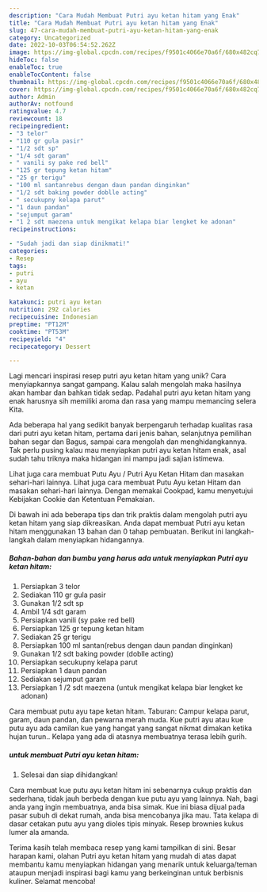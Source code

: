 ```yaml
---
description: "Cara Mudah Membuat Putri ayu ketan hitam yang Enak"
title: "Cara Mudah Membuat Putri ayu ketan hitam yang Enak"
slug: 47-cara-mudah-membuat-putri-ayu-ketan-hitam-yang-enak
category: Uncategorized
date: 2022-10-03T06:54:52.262Z
image: https://img-global.cpcdn.com/recipes/f9501c4066e70a6f/680x482cq70/putri-ayu-ketan-hitam-foto-resep-utama.jpg
hideToc: false
enableToc: true
enableTocContent: false
thumbnail: https://img-global.cpcdn.com/recipes/f9501c4066e70a6f/680x482cq70/putri-ayu-ketan-hitam-foto-resep-utama.jpg
cover: https://img-global.cpcdn.com/recipes/f9501c4066e70a6f/680x482cq70/putri-ayu-ketan-hitam-foto-resep-utama.jpg
author: Admin
authorAv: notfound
ratingvalue: 4.7
reviewcount: 18
recipeingredient:
- "3 telor"
- "110 gr gula pasir"
- "1/2 sdt sp"
- "1/4 sdt garam"
- " vanili sy pake red bell"
- "125 gr tepung ketan hitam"
- "25 gr terigu"
- "100 ml santanrebus dengan daun pandan dinginkan"
- "1/2 sdt baking powder doblle acting"
- " secukupny kelapa parut"
- "1 daun pandan"
- "sejumput garam"
- "1 2 sdt maezena untuk mengikat kelapa biar lengket ke adonan"
recipeinstructions:

- "Sudah jadi dan siap dinikmati!"
categories:
- Resep
tags:
- putri
- ayu
- ketan

katakunci: putri ayu ketan 
nutrition: 292 calories
recipecuisine: Indonesian
preptime: "PT12M"
cooktime: "PT53M"
recipeyield: "4"
recipecategory: Dessert

---
```





Lagi mencari inspirasi resep putri ayu ketan hitam yang unik? Cara menyiapkannya sangat gampang. Kalau salah mengolah maka hasilnya akan hambar dan bahkan tidak sedap. Padahal putri ayu ketan hitam yang enak harusnya sih memiliki aroma dan rasa yang mampu memancing selera Kita.





Ada beberapa hal yang sedikit banyak berpengaruh terhadap kualitas rasa dari putri ayu ketan hitam, pertama dari jenis bahan, selanjutnya pemilihan bahan segar dan Bagus, sampai cara mengolah dan menghidangkannya. Tak perlu pusing kalau mau menyiapkan putri ayu ketan hitam enak,      asal sudah tahu triknya maka hidangan ini mampu jadi sajian istimewa.














Lihat juga cara membuat Putu Ayu / Putri Ayu Ketan Hitam dan masakan sehari-hari lainnya. Lihat juga cara membuat Putu Ayu ketan Hitam dan masakan sehari-hari lainnya. Dengan memakai Cookpad, kamu menyetujui Kebijakan Cookie dan Ketentuan Pemakaian.






Di bawah ini ada beberapa tips dan trik praktis dalam mengolah putri ayu ketan hitam yang siap dikreasikan. Anda dapat membuat Putri ayu ketan hitam menggunakan 13 bahan dan 0 tahap pembuatan. Berikut ini langkah-langkah dalam menyiapkan hidangannya.

<!--inarticleads1-->

##### Bahan-bahan dan bumbu yang harus ada untuk menyiapkan Putri ayu ketan hitam:

1. Persiapkan 3 telor
1. Sediakan 110 gr gula pasir
1. Gunakan 1/2 sdt sp
1. Ambil 1/4 sdt garam
1. Persiapkan  vanili (sy pake red bell)
1. Persiapkan 125 gr tepung ketan hitam
1. Sediakan 25 gr terigu
1. Persiapkan 100 ml santan(rebus dengan daun pandan dinginkan)
1. Gunakan 1/2 sdt baking powder (doblle acting)
1. Persiapkan  secukupny kelapa parut
1. Persiapkan 1 daun pandan
1. Sediakan sejumput garam
1. Persiapkan 1 /2 sdt maezena (untuk mengikat kelapa biar lengket ke adonan)


Cara membuat putu ayu tape ketan hitam. Taburan: Campur kelapa parut, garam, daun pandan, dan pewarna merah muda. Kue putri ayu atau kue putu ayu ada camilan kue yang hangat yang sangat nikmat dimakan ketika hujan turun.. Kelapa yang ada di atasnya membuatnya terasa lebih gurih. 

<!--inarticleads2-->

#####  untuk membuat Putri ayu ketan hitam:


1. Selesai dan siap dihidangkan!

Cara membuat kue putu ayu ketan hitam ini sebenarnya cukup praktis dan sederhana, tidak jauh berbeda dengan kue putu ayu yang lainnya. Nah, bagi anda yang ingin membuatnya, anda bisa simak. Kue ini biasa dijual pada pasar subuh di dekat rumah, anda bisa mencobanya jika mau. Tata kelapa di dasar cetakan putu ayu yang dioles tipis minyak. Resep brownies kukus lumer ala amanda. 

Terima kasih telah membaca resep yang kami tampilkan di sini. Besar harapan kami, olahan Putri ayu ketan hitam yang mudah di atas dapat membantu kamu menyiapkan hidangan yang menarik untuk keluarga/teman ataupun menjadi inspirasi bagi kamu yang berkeinginan untuk berbisnis kuliner. Selamat mencoba!
